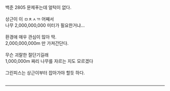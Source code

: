 백준 2805 문제푸는데 얼턱이 없다.<br><br>
상근이 이 ㅁㅊㅅㄲ 어째서<br>
나무 2,000,000,000 미터가 필요한거냐...<br><br>
환경애 매우 관심이 많아 딱.<br>
2,000,000,000m 만 가져간단다.<br><br>
무슨 괴랄한 절단기길래<br>
1,000,000m 짜리 나무를 자르는 지도 모르겠다<br><br>
그린피스는 상근이부터 잡아가야 할듯 하다.<br><br>

___

<br><br><br><br>

<script src="https://utteranc.es/client.js"
        repo="anjun206/anjun206.github.io"
        issue-term="pathname"
        label="💬 utterances"
        theme="github-light"
        crossorigin="anonymous"
        async>
</script>

